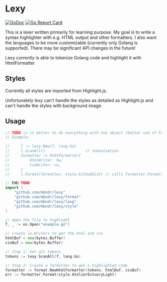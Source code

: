 # Lexy
[![GoDoc](https://godoc.org/github.com/mbndr/lexy?status.svg)](https://godoc.org/github.com/mbndr/lexy)
[![Go Report Card](https://goreportcard.com/badge/github.com/mbndr/lexy)](https://goreportcard.com/report/github.com/mbndr/lexy)

This is a lexer written primarily for learning purpose. My goal is to write a syntax highlighter with e.g. HTML output and other formatters. I also want the languages to be  more customizable (currently only Golang is supported). There may be significant API changes in the future!

Lexy currently is able to tokenize Golang code and highlight it with HtmlFormatter 

## Styles
Currently all styles are imported from Highlight.js.

Unfortunately lexy can't handle the styles as detailed as Highlight.js and can't handle the styles with background image.

## Usage
```go
// TODO is it better to do everything with one object (better use of Formatter interface)
// Example:

//     l := lexy.New(f, lang.Go)
//     l.ScanAll()                  // tokenization
//     formatter := HtmlFormatter{
//         HtmlWriter: hw,
//         CssWriter: cw,
//     }
//     l.Format(formatter, style.GithubGist) // calls formatter.Format(tokens, style.GithubGist)

// END TODO
import (
    "github.com/mbndr/lexy"
    "github.com/mbndr/lexy/format"
    "github.com/mbndr/lexy/lang"
    "github.com/mbndr/lexy/style"
)

// open the file to highlight
f, _ := os.Open("example.go")

// create io.Writers to get the html and css
htmlBuf = new(bytes.Buffer)
cssBuf = new(bytes.Buffer)

// Step 1: Get all tokens
tokens := lexy.ScanAll(f, lang.Go)

// Step 2: Create a formatter to get a highlighted code
formatter := format.NewHtmlFormatter(tokens, htmlBuf, cssBuf)
err := formatter.Format(style.AtelierEstuaryLight)
```
